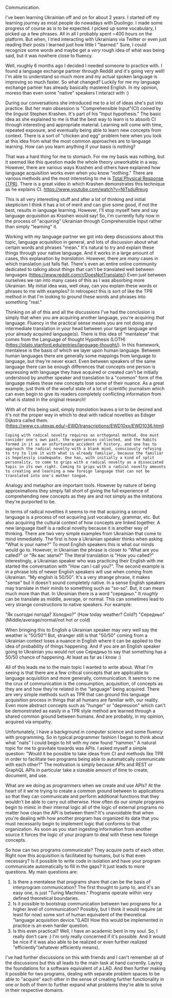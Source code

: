 Communication. 

I've been learning Ukrainian off and on for about 2 years. I started off my learning journey as most people do nowadays with Duolingo. I made some progress of course as is to be expected. I picked up some vocabulary, I picked up a few phrases. All in all I probably spent ~400 hours on the platform. But when, I tried interacting with Ukrainians via Twitter or even just reading their posts I learned just how little I "learned." Sure, I could recognize some words and maybe get a *very* rough idea of what was being said, but it was nowhere close to fluency. 

Well, roughly 6 months ago I decided I needed someone to practice with. I found a language exchange partner through Reddit and it's going very well! I'm able to understand so much more and my actual spoken language is improving so much faster. So what changed? Luckily for me my language exchange partner has already basically mastered English. In my opinion, moreso than even some "native" speakers I interact with :)

During our conversations she introduced me to a lot of ideas she's put into practice. But her main obsession is "Comprehensible Input"(CI) coined by the linguist Stephen Krashen. It's part of his "Input hypothesis." The basic idea as she explained to me is that the best way to learn is to absorb CI through interesting and appropriate material. Learning will come with time, repeated exposure, and eventually being able to learn new concepts from context. There is a sort of "chicken and egg" problem here when you look at this idea from what the most common approaches are to language learning. How can you learn anything if your basis is nothing? 

That was a hard thing for me to stomach. For me my basis was nothing, but it seemed like this question made the whole theory unworkable in a way. However, there are various ways Krashen and others have explained how language acquisition works even when you know "nothing." There are various methods and the most interesting to me is [Total Physical Response (TPR)](https://en.wikipedia.org/wiki/Total_physical_response). There is a great video in which Krashen demonstrates this technique as he explains CI. https://www.youtube.com/watch?v=NiTsduRreug

This is all very interesting stuff and after a lot of thinking and initial skepticism I think it has a lot of merit and can give some good, if not the best, results in language learning. However, I'll stop myself here and say language *acquisition* as Krashen would say! So, I'm currently fully now in the process of "acquiring" Ukrainian through Comprehensible Input rather than simply "learning" it. 

Working with my language partner we got into deep discussions about this topic, language acquisition in general, and lots of discussion about what certain words and phrases "mean." It's natural to try and explain these things through your native language. And it works in a large amount of cases, this explanation by *translation*. However, there are *many* cases in which translation just falls flat. There's even an entire online community dedicated to talking about *things* that can't be translated well between languages (https://www.reddit.com/r/DoesNotTranslate/).Even just between ourselves we ran into many cases of this as I was absorbing more Ukrainian. My initial idea was, well okay, can you explain these words or phrases to me with examples? In retrospect this is sort of like the TPR method in that I'm looking to ground these words and phrases into something "real."  

Thinking on all of this and all the discussions I've had the conclusion is simply that when you are acquiring another language, you're acquiring *that* language. Fluency in the practical sense means you are not doing any intermediate translation in your head between your target language and your already acquired language(s). There is this idea of "mentalese" that comes from the Language of thought Hypothesis (LOTH)(https://plato.stanford.edu/entries/language-thought/). In this framework, mentalese is the basis of which we layer upon human language. Between human languages there are generally some mappings from language to language, but they're never exact. Even between speakers of the same language there can be enough differences that concepts one person is expressing with language they have acquired or created can't be initially understood by another speaker and translation to a "common" form of the language makes these new concepts lose some of their nuance. As a great example, just think of the woeful state of a lot of scientific journalism which can even begin to give its readers completely conflicting information from what is stated in the original research!

With all of this being said, simply *translation* leaves a lot to be desired and it's not the proper way in which to deal with radical novelties as Edsger Dijkstra called them. (https://www.cs.utexas.edu/~EWD/transcriptions/EWD10xx/EWD1036.html)

```
Coping with radical novelty requires an orthogonal method. One must consider one's own past, the experiences collected, and the habits formed in it as an unfortunate accident of history, and one has to approach the radical novelty with a blank mind, consciously refusing to try to link it with what is already familiar, because the familiar is hopelessly inadequate. One has, with initially a kind of split personality, to come to grips with a radical novelty as a dissociated topic in its own right. Coming to grips with a radical novelty amounts to creating and learning a new foreign language that can not be translated into one's mother tongue. 
```

Analogy and metaphor are important tools. However by nature of being approximations they simply fall short of giving the full experience of comprehending new concepts as they are and not simply as the imitations they're purported to be. 

In terms of radical novelties it seems to me that acquiring a second language is a process of not acquiring just vocabulary, grammar, etc. But also acquiring the cultural context of how concepts are linked together. A new language itself is a radical novelty because it is another way of thinking. There are two very simple examples from Ukrainian that come to mind immediately. The first is how a Ukrainian speaker thinks when asking "What is your name?" To most English speakers this is what our minds would go to. However, in Ukrainian the phrase is closer to "What are you called?" or "Як вас звати?" The literal translation is "How you called?" Interestingly, a Ukrainian speaker who was practicing their English with me started the conversation with "How can I call you?". The second example is in a phrase lots of newer English speakers will use when coming from Ukrainian. "My english is 50/50". It's a very strange phrase, it makes "sense" but it doesn't sound completely native. In a sense English speakers may translate in their minds to something such as "so-so". But, it can mean much more than that. In Ukrainian there is a word "середньо." It *roughly* can be translate as middle, average, or normal. This can sometimes lead to very strange constructions to native speakers. For example:

"Як сьогодні погода? Холодно?" (How today weather? Cold?) 
"Середньо" (Middle/average/normal/not hot or cold)

When bringing this to English a Ukrainian speaker may very well say the weather is "50/50"! But, stranger still is that "50/50" coming from a Ukrainian context loses a nuance in English where it can be applied to the idea of probability of things happening. And if you are an English speaker going to Ukrainian you would not use Середньо to say that something has a 50/50 chance of happening. At least as far as I know :)

All of this leads me to the main topic I wanted to write about. What I'm seeing is that there are a few critical concepts that are applicable to language acquisition and more generally, communication. It seems to me the crux of communication is the consumption, acquisition, of concepts as they are and how they're related in the "language" being acquired. There are very simple methods such as TPR that can ground this language acquisition process in things that all humans are familiar with, our reality. Even more abstract concepts such as "hunger" or "depression" which can't be demonstrated as easily in a TPR style method are learned through a shared common ground between humans. And are probably, in my opinion, acquired via empathy. 

Unfortunately, I have a background in computer science and some fluency with programming. So in typical programmer fashion I began to think about what "nails" I could begin to hit with my new found "hammer." A natural topic for me to gravitate towards was APIs. I asked myself a simple question: "Would it be possible to take ideas from CI and methods like TPR in order to facilitate two programs being able to automatically communicate with each other?" The motivation is simply because APIs and REST or GraphQL APIs in particular take a sizeable amount of time to create, document, and use. 

What are we doing as programmers when we create and use APIs? At the heart of it we're trying to create a common ground between to applications so that they can communicate and perform additional functions that they wouldn't be able to carry out otherwise. How often do our simple programs begin to mimic in their internal logic all of the logic of external programs no matter how clean the API is between them? It's unavoidable that when you're dealing with how another program has organized its data that you must necessarily begin to implement logic that conforms to that organization. As soon as you start ingesting information from another source it forces the logic of your program to deal with these new foreign concepts. 

So how can two programs communicate? They acquire parts of each other. Right now this acquisition is facilitated by humans, but is that even necessary? Is it possible to write code in isolation and have your program communicate automatically to fill in the gaps? It just leads to more questions. My main questions are:

1. Is there a mentalese that programs share that can be the basis of interprogram communication? The first thought to jump to, and it's an easy one, is just "Turing Machines." Programs operate within very defined theoretical boundaries. 
2. Is it possible to bootstrap communication between two programs for a higher level of communication? Possibly, but I think it would require (at least for now) some sort of human equivalent of the theoretical "language acquisition device."(LAD) How this would be implemented in practice is an even harder question. 
3. Is this even practical? Well, I have an academic bent in my soul. So, I really don't care :) I'm only really concerned if it's possible. And it would be nice if it was also able to be realized or even further realized "efficiently"(whatever efficiently means). 

I've had further discussions on this with friends and I can't remember all of the discussions but this all leads to the main task at hand currently. Laying the foundations for a software equivalent of a LAD. And then further making it possible for two programs, dealing with separate problem spaces to be able to "acquire" each other in the sense of creating further functionality in one or both of them to further expand what problems they're able to solve in their respective domains. 





